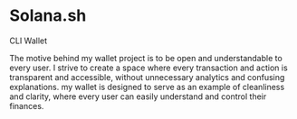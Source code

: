 # Solana.sh
CLI Wallet

The motive behind my wallet project is to be open and understandable to every user. I strive to create a space where every transaction and action is transparent and accessible, without unnecessary analytics and confusing explanations. my wallet is designed to serve as an example of cleanliness and clarity, where every user can easily understand and control their finances.
